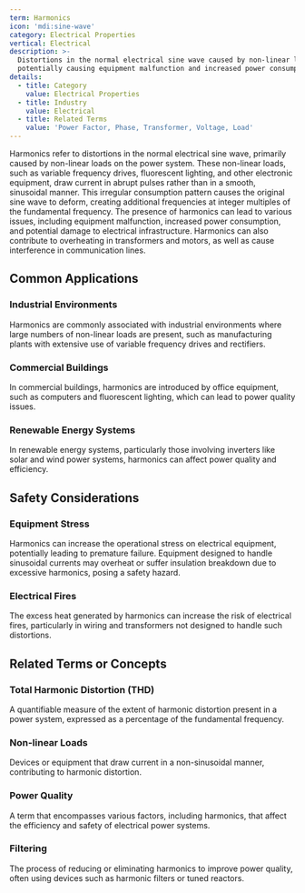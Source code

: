 ```yaml
---
term: Harmonics
icon: 'mdi:sine-wave'
category: Electrical Properties
vertical: Electrical
description: >-
  Distortions in the normal electrical sine wave caused by non-linear loads,
  potentially causing equipment malfunction and increased power consumption.
details:
  - title: Category
    value: Electrical Properties
  - title: Industry
    value: Electrical
  - title: Related Terms
    value: 'Power Factor, Phase, Transformer, Voltage, Load'
---
```

Harmonics refer to distortions in the normal electrical sine wave, primarily caused by non-linear loads on the power system. These non-linear loads, such as variable frequency drives, fluorescent lighting, and other electronic equipment, draw current in abrupt pulses rather than in a smooth, sinusoidal manner. This irregular consumption pattern causes the original sine wave to deform, creating additional frequencies at integer multiples of the fundamental frequency. The presence of harmonics can lead to various issues, including equipment malfunction, increased power consumption, and potential damage to electrical infrastructure. Harmonics can also contribute to overheating in transformers and motors, as well as cause interference in communication lines.

## Common Applications

### Industrial Environments
Harmonics are commonly associated with industrial environments where large numbers of non-linear loads are present, such as manufacturing plants with extensive use of variable frequency drives and rectifiers.

### Commercial Buildings
In commercial buildings, harmonics are introduced by office equipment, such as computers and fluorescent lighting, which can lead to power quality issues.

### Renewable Energy Systems
In renewable energy systems, particularly those involving inverters like solar and wind power systems, harmonics can affect power quality and efficiency.

## Safety Considerations

### Equipment Stress
Harmonics can increase the operational stress on electrical equipment, potentially leading to premature failure. Equipment designed to handle sinusoidal currents may overheat or suffer insulation breakdown due to excessive harmonics, posing a safety hazard.

### Electrical Fires
The excess heat generated by harmonics can increase the risk of electrical fires, particularly in wiring and transformers not designed to handle such distortions.

## Related Terms or Concepts

### Total Harmonic Distortion (THD)
A quantifiable measure of the extent of harmonic distortion present in a power system, expressed as a percentage of the fundamental frequency.

### Non-linear Loads
Devices or equipment that draw current in a non-sinusoidal manner, contributing to harmonic distortion.

### Power Quality
A term that encompasses various factors, including harmonics, that affect the efficiency and safety of electrical power systems.

### Filtering
The process of reducing or eliminating harmonics to improve power quality, often using devices such as harmonic filters or tuned reactors.

